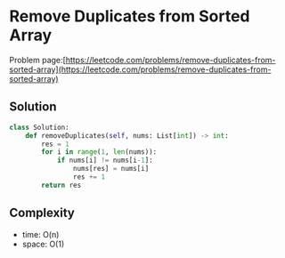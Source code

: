 # Remove Duplicates from Sorted Array

Problem page:[https://leetcode.com/problems/remove-duplicates-from-sorted-array](https://leetcode.com/problems/remove-duplicates-from-sorted-array)

## Solution

```python
class Solution:
    def removeDuplicates(self, nums: List[int]) -> int:
        res = 1
        for i in range(1, len(nums)):
            if nums[i] != nums[i-1]:
                nums[res] = nums[i]
                res += 1
        return res
```

## Complexity

- time: O(n)
- space: O(1)
